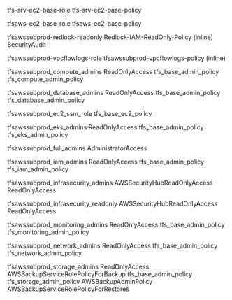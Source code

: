 <!-- tfs-srv-backup-role
	AWSBackupServiceRolePolicyForBackup
	AWSBackupServiceRolePolicyForRestores
 -->

<!-- tfs-srv-es-qualys-connector-role
	SecurityAudit
 -->

 <!-- tfsaws-eks-master-role
	AmazonEKSClusterPolicy
	AmazonEKSServicePolicy
 -->

 <!-- 
tfsawssubprod_compute_readonly
	ReadOnlyAccess
 -->

 <!-- tfsawssubprod_database_readonly
	ReadOnlyAccess
 -->

 <!-- tfsawssubprod_iam_admin_readonly
	ReadOnlyAccess -->

<!-- tfsawssubprod_monitoring_readonly
	ReadOnlyAccess
 -->

 <!-- tfsawssubprod_network_readonly
	ReadOnlyAccess -->

<!-- tfsawssubprod_storage_readonly
	ReadOnlyAccess
 -->


tfs-srv-ec2-base-role
	tfs-srv-ec2-base-policy


tfsaws-ec2-base-role
	tfsaws-ec2-base-policy




tfsawssubprod-redlock-readonly
	Redlock-IAM-ReadOnly-Policy (inline)
	SecurityAudit


tfsawssubprod-vpcflowlogs-role
	tfsawssubprod-vpcflowlogs-policy (inline)

tfsawssubprod_compute_admins
	ReadOnlyAccess
	tfs_base_admin_policy
	tfs_compute_admin_policy

tfsawssubprod_database_admins
	ReadOnlyAccess
	tfs_base_admin_policy
	tfs_database_admin_policy


tfsawssubprod_ec2_ssm_role
	tfs_base_ec2_policy

tfsawssubprod_eks_admins
	ReadOnlyAccess
	tfs_base_admin_policy
	tfs_eks_admin_policy

tfsawssubprod_full_admins
	AdministratorAccess

tfsawssubprod_iam_admins
	ReadOnlyAccess
	tfs_base_admin_policy
	tfs_iam_admin_policy


tfsawssubprod_infrasecurity_admins
	AWSSecurityHubReadOnlyAccess
	ReadOnlyAccess

tfsawssubprod_infrasecurity_readonly
	AWSSecurityHubReadOnlyAccess
	ReadOnlyAccess

tfsawssubprod_monitoring_admins
	ReadOnlyAccess
	tfs_base_admin_policy
	tfs_monitoring_admin_policy


tfsawssubprod_network_admins
	ReadOnlyAccess
	tfs_base_admin_policy
	tfs_network_admin_policy


tfsawssubprod_storage_admins
	ReadOnlyAccess
	AWSBackupServiceRolePolicyForBackup
	tfs_base_admin_policy
	tfs_storage_admin_policy
	AWSBackupAdminPolicy
	AWSBackupServiceRolePolicyForRestores

